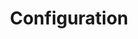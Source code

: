 ---
title: "Configuration"
draft: false
weight: 5
type: docs
icon: mdi-wrench-outline
StartPage : '?'
---